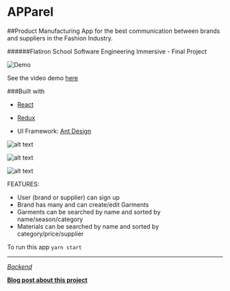 # APParel

##Product Manufacturing App for the best communication between brands and suppliers in the Fashion Industry.

######Flatiron School Software Engineering Immersive - Final Project

![Demo](https://github.com/https://github.com/julianajlk/mod5-project-backend/src/images/APParel_demo.gif)

See the video demo <a href="https://vimeo.com/297743976
">here</a>

###Built with

- [React](https://github.com/facebook/create-react-app)

- [Redux](https://github.com/reduxjs/redux)
- UI Framework: [Ant Design](https://github.com/ant-design/ant-design/)

![alt text](https://github.com/https://github.com/julianajlk/mod5-project-frontend/src/images/APParel_1.png "APParel Features 1")

![alt text](https://github.com/https://github.com/julianajlk/mod5-project-frontend/src/images/APParel_2.png "APParel Features 2")

![alt text](https://github.com/https://github.com/julianajlk/mod5-project-frontend/src/images/APParel_3.png "APParel Features 3")

FEATURES:

- User (brand or supplier) can sign up
- Brand has many and can create/edit Garments
- Garments can be searched by name and sorted by name/season/category
- Materials can be searched by name and sorted by category/price/supplier

To run this app
`yarn start`

---

_[Backend](https://github.com/julianajlk/mod5-project-backend)_

**[Blog post about this project](https://medium.com/@julianajlk/flatiron-school-final-project-part-1-7e1a388d3560)**
